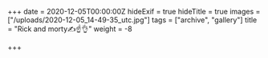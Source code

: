 +++
date = 2020-12-05T00:00:00Z
hideExif = true
hideTitle = true
images = ["/uploads/2020-12-05_14-49-35_utc.jpg"]
tags = ["archive", "gallery"]
title = "Rick and morty✍️☝️👌"
weight = -8

+++
